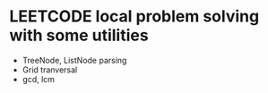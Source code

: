 # LEETCODE local problem solving with some utilities

- TreeNode, ListNode parsing
- Grid tranversal
- gcd, lcm
